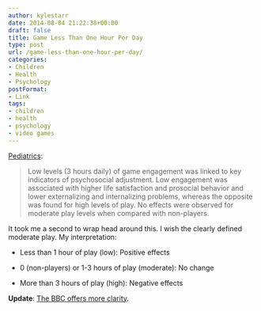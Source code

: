 ```yaml
---
author: kylestarr
date: 2014-08-04 21:22:38+00:00
draft: false
title: Game Less Than One Hour Per Day
type: post
url: /game-less-than-one-hour-per-day/
categories:
- Children
- Health
- Psychology
postFormat:
- Link
tags:
- children
- health
- psychology
- video games
---
```


[Pediatrics](http://pediatrics.aappublications.org/content/early/2014/07/29/peds.2013-4021.abstract):


<blockquote>Low levels (3 hours daily) of game engagement was linked to key indicators of psychosocial adjustment. Low engagement was associated with higher life satisfaction and prosocial behavior and lower externalizing and internalizing problems, whereas the opposite was found for high levels of play. No effects were observed for moderate play levels when compared with non-players.</blockquote>


It took me a second to wrap head around this. I wish the clearly defined moderate play. My interpretation:

- Less than 1 hour of play (low): Positive effects

- 0 (non-players) or 1-3 hours of play (moderate): No change

- More than 3 hours of play (high): Negative effects

**Update**: [The BBC offers more clarity](http://bbc.com/news/health-28602887).
